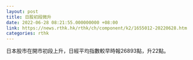 ```yaml
---
layout: post
title: 日股初段微升
date: 2022-06-28 08:21:55.000000000 +08:00
link: https://news.rthk.hk/rthk/ch/component/k2/1655012-20220628.htm
categories: rthk
---
```


日本股市在開市初段上升，日經平均指數較早時報26893點，升22點。
